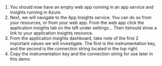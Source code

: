 1. You should now have an empty web app running in an app service and insights running in Azure.
2. Next, we will navigate to the App Insights service.  You can do so from your resources, or from your web app.  From the web app click the application insights tab on the left under settings... Then itshould show a link to your application insights resource.
3. From the application insights dashboard, take note of the first 2 important values we will investigate.  The first is the instrumentation key, and the second is the connection string located in the top right.
4. Copy the instrumentation key and the connection string for use later in this demo